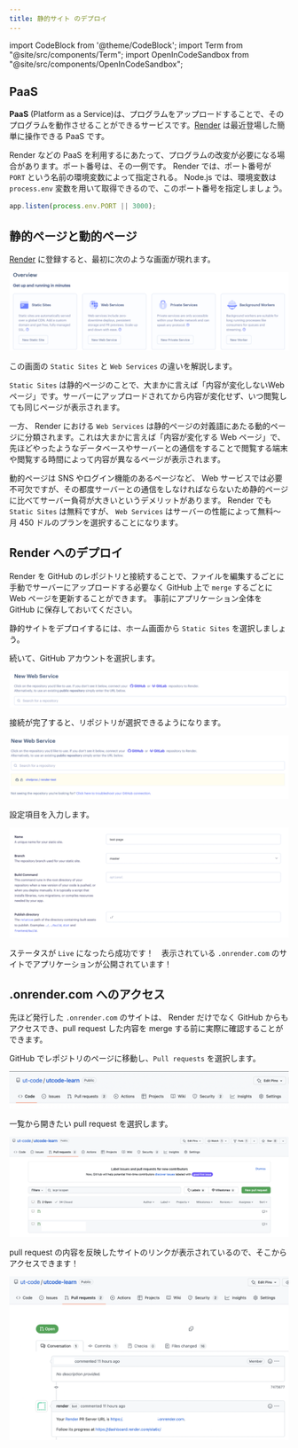 ```yaml
---
title: 静的サイト のデプロイ
---
```


import CodeBlock from '@theme/CodeBlock';
import Term from "@site/src/components/Term";
import OpenInCodeSandbox from "@site/src/components/OpenInCodeSandbox";

## PaaS

**PaaS** (Platform as a Service)は、プログラムをアップロードすることで、そのプログラムを動作させることができるサービスです。[Render](https://render.com/) は最近登場した簡単に操作できる PaaS です。

Render などの PaaS を利用するにあたって、プログラムの改変が必要になる場合があります。ポート番号は、その一例です。 Render では、ポート番号が `PORT` という名前の環境変数によって指定される。 Node.js では、環境変数は `process.env` 変数を用いて取得できるので、このポート番号を指定しましょう。

```javascript
app.listen(process.env.PORT || 3000);
```

## 静的ページと動的ページ

[Render](https://render.com/) に登録すると、最初に次のような画面が現れます。

![Render のホーム画面](./render-home.png)

この画面の `Static Sites` と `Web Services` の違いを解説します。 

`Static Sites` は静的ページのことで、大まかに言えば「内容が変化しないWebページ」です。サーバーにアップロードされてから内容が変化せず、いつ閲覧しても同じページが表示されます。

一方、 Render における `Web Services` は静的ページの対義語にあたる動的ページに分類されます。これは大まかに言えば「内容が変化する Web ページ」で、先ほどやったようなデータベースやサーバーとの通信をすることで閲覧する端末や閲覧する時間によって内容が異なるページが表示されます。

動的ページは SNS やログイン機能のあるページなど、 Web サービスでは必要不可欠ですが、その都度サーバーとの通信をしなければならないため静的ページに比べてサーバー負荷が大きいというデメリットがあります。 Render でも `Static Sites` は無料ですが、 `Web Services` はサーバーの性能によって無料〜月 450 ドルのプランを選択することになります。

## Render へのデプロイ

Render を GitHub のレポジトリと接続することで、ファイルを編集するごとに手動でサーバーにアップロードする必要なく GitHub 上で `merge` するごとに Web ページを更新することができます。 事前にアプリケーション全体を GitHub に保存しておいてください。

静的サイトをデプロイするには、ホーム画面から `Static Sites` を選択しましょう。

続いて、GitHub アカウントを選択します。

![GitHub への接続](./connect-github.png)

接続が完了すると、リポジトリが選択できるようになります。

![リポジトリの選択](./select-repository.png)

設定項目を入力します。

![設定](./configuration2.png)

ステータスが `Live` になったら成功です！　表示されている `.onrender.com` のサイトでアプリケーションが公開されています！

## .onrender.com へのアクセス

先ほど発行した `.onrender.com` のサイトは、 Render だけでなく GitHub からもアクセスでき、pull request した内容を merge する前に実際に確認することができます。

GitHub でレポジトリのページに移動し、`Pull requests` を選択します。

![レポジトリの画面](./select-pullrequest.png)

一覧から開きたい pull request を選択します。

![リクエストの選択](./select-pullrequest2.png)

pull request の内容を反映したサイトのリンクが表示されているので、そこからアクセスできます！

![onrenderへアクセス](./access-onrender.png)